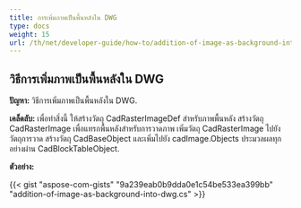 ```yaml
---
title: การเพิ่มภาพเป็นพื้นหลังใน DWG
type: docs
weight: 15
url: /th/net/developer-guide/how-to/addition-of-image-as-background-into-dwg/
---
```


## **วิธีการเพิ่มภาพเป็นพื้นหลังใน DWG**

**ปัญหา:** วิธีการเพิ่มภาพเป็นพื้นหลังใน DWG.

**เคล็ดลับ:** เพื่อทำสิ่งนี้ ให้สร้างวัตถุ CadRasterImageDef สำหรับภาพพื้นหลัง สร้างวัตถุ CadRasterImage เพื่อแทรกพื้นหลังสำหรับการวาดภาพ เพิ่มวัตถุ CadRasterImage ไปยังวัตถุการวาด สร้างวัตถุ CadBaseObject และเพิ่มไปยัง cadImage.Objects ประมวลผลทุกอย่างผ่าน CadBlockTableObject.

**ตัวอย่าง:**

{{< gist "aspose-com-gists" "9a239eab0b9dda0e1c54be533ea399bb" "addition-of-image-as-background-into-dwg.cs" >}}
